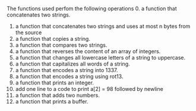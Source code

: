 The functions used perfom the following operations
0. a function that concatenates two strings.
1. a function that concatenates two strings and uses at most n bytes from the source
2. a function that copies a string.
3. a function that compares two strings.
4. a function that reverses the content of an array of integers.
5. a function that changes all lowercase letters of a string to uppercase.
6. a function that capitalizes all words of a string.
7. a function that encodes a string into 1337.
8. a function that encodes a string using rot13.
9. a function that prints an integer.
10. add one line to a code to print a[2] = 98 followed by newline
11. a function that adds two numbers.
12. a function that prints a buffer.
